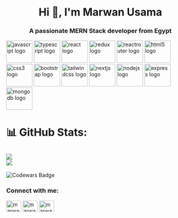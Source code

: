 <h1 align="center">Hi 👋, I'm Marwan Usama</h1>
<h3 align="center">A passionate MERN Stack developer from Egypt</h3>
<div style:"display: flex; gap: 3px;">
  <img src="https://cdn.jsdelivr.net/gh/devicons/devicon/icons/javascript/javascript-original.svg" height="60" width="70" alt="javascript logo" />
  <img src="https://cdn.jsdelivr.net/gh/devicons/devicon/icons/typescript/typescript-original.svg" height="60" width="70" alt="typescript logo" />
  <img src="https://cdn.jsdelivr.net/gh/devicons/devicon/icons/react/react-original.svg" height="60" width="70" alt="react logo" />
  <img src="https://cdn.jsdelivr.net/gh/devicons/devicon/icons/redux/redux-original.svg" height="60" width="70" alt="redux logo" />
  <img src="https://cdn.jsdelivr.net/gh/devicons/devicon/icons/reactrouter/reactrouter-original.svg" height="60" width="70" alt="reactrouter logo" />
  <img src="https://cdn.jsdelivr.net/gh/devicons/devicon/icons/html5/html5-original.svg" height="60" width="70" alt="html5 logo" />
  <img src="https://cdn.jsdelivr.net/gh/devicons/devicon/icons/css3/css3-original.svg" height="60" width="70" alt="css3 logo" />
  <img src="https://cdn.jsdelivr.net/gh/devicons/devicon/icons/bootstrap/bootstrap-original.svg" height="60" width="70" alt="bootstrap logo" />
<img src="https://cdn.jsdelivr.net/gh/devicons/devicon/icons/tailwindcss/tailwindcss-original.svg" height="60" width="70" alt="tailwindcss logo" />
<img src="https://cdn.jsdelivr.net/gh/devicons/devicon/icons/nextjs/nextjs-original.svg" height="60" width="70" alt="nextjs logo" />
<img src="https://cdn.jsdelivr.net/gh/devicons/devicon/icons/nodejs/nodejs-original.svg" height="60" width="70" alt="nodejs logo" />
<img src="https://cdn.jsdelivr.net/gh/devicons/devicon/icons/express/express-original.svg" height="60" width="70" alt="express logo" />
<img src="https://cdn.jsdelivr.net/gh/devicons/devicon/icons/mongodb/mongodb-original.svg" height="60" width="70" alt="mongodb logo" />
  </div>

# 📊 GitHub Stats:
![](https://github-readme-streak-stats.herokuapp.com/?user=marwanusa&theme=dark&hide_border=false)<br/>
![](https://github-readme-stats.vercel.app/api/top-langs/?username=marwanusa&theme=dark&hide_border=false&include_all_commits=false&count_private=false&layout=compact)
---
![Codewars Badge](https://www.codewars.com/users/marwanusa/badges/large)

<h3 align="left">Connect with me:</h3>
<p align="left">
<a href="https://codepen.io/marwan-usama" target="blank"><img align="center" src="https://raw.githubusercontent.com/rahuldkjain/github-profile-readme-generator/master/src/images/icons/Social/codepen.svg" alt="marwan-usama" height="30" width="40" /></a>
<a href="https://www.linkedin.com/in/marwan-usama-a393b42a3/" target="blank"><img align="center" src="https://raw.githubusercontent.com/rahuldkjain/github-profile-readme-generator/master/src/images/icons/Social/linked-in-alt.svg" alt="marwan-usama" height="30" width="40" /></a>
  <a href="https://www.codewars.com/users/marwanusa" target="_blank">
    <img align="center" src="https://www.svgrepo.com/show/305890/codewars.svg" alt="marwanusa" height="30" width="40" />
  </a>
</p>

